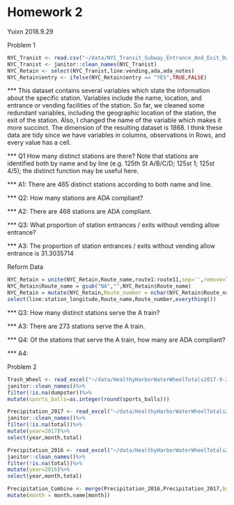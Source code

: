 Homework 2
================
Yuixn
2018.9.29

Problem 1

``` r
NYC_Tranist <- read.csv("~/data/NYC_Transit_Subway_Entrance_And_Exit_Data.csv")
NYC_Tranist <- janitor::clean_names(NYC_Tranist)
NYC_Retain <- select(NYC_Tranist,line:vending,ada,ada_notes)
NYC_Retain$entry <- ifelse(NYC_Retain$entry == "YES",TRUE,FALSE)
```

\*\*\* This dataset contains several variables which state the information about the specific station. Variables include the name, location, and entrance or vending facilities of the station. So far, we cleaned some redundant variables, including the geographic location of the station, the exit of the station. Also, I changed the name of the variable which makes it more succinct. The dimension of the resulting dataset is 1868. I think these data are tidy since we have variables in columns, observations in Rows, and every value has a cell.

\*\*\* Q1 How many distinct stations are there? Note that stations are identified both by name and by line (e.g. 125th St A/B/C/D; 125st 1; 125st 4/5); the distinct function may be useful here.

\*\*\* A1: There are 465 distinct stations according to both name and line.

\*\*\* Q2: How many stations are ADA compliant?

\*\*\* A2: There are 468 stations are ADA compliant.

\*\*\* Q3: What proportion of station entrances / exits without vending allow entrance?

\*\*\* A3: The proportion of station entrances / exits without vending allow entrance is 31.3035714

Reform Data

``` r
NYC_Retain = unite(NYC_Retain,Route_name,route1:route11,sep='',remove=TRUE)
NYC_Retain$Route_name = gsub("NA","",NYC_Retain$Route_name)
NYC_Retain = mutate(NYC_Retain,Route_number = nchar(NYC_Retain$Route_name)) %>%
select(line:station_longitude,Route_name,Route_number,everything())
```

\*\*\* Q3: How many distinct stations serve the A train?

\*\*\* A3: There are 273 stations serve the A train.

\*\*\* Q4: Of the stations that serve the A train, how many are ADA compliant?

\*\*\* A4:

Problem 2

``` r
Trash_Wheel <- read_excel("~/data/HealthyHarborWaterWheelTotals2017-9-26.xlsx",range=cell_cols("A:N")) %>%
janitor::clean_names()%>%
filter(!is.na(dumpster))%>%
mutate(sports_balls=as.integer(round(sports_balls)))
```

``` r
Precipitation_2017 <- read_excel("~/data/HealthyHarborWaterWheelTotals2017-9-26.xlsx",sheet="2017 Precipitation",range="A2:B14") %>%
janitor::clean_names()%>%
filter(!is.na(total))%>%
mutate(year=2017)%>%
select(year,month,total)
```

``` r
Precipitation_2016 <- read_excel("~/data/HealthyHarborWaterWheelTotals2017-9-26.xlsx",sheet="2016 Precipitation",range="A2:B14") %>%
janitor::clean_names()%>%
filter(!is.na(total))%>%
mutate(year=2016)%>%
select(year,month,total)
```

``` r
Precipitation_Combine <- merge(Precipitation_2016,Precipitation_2017,by ="month",all=TRUE)%>%
mutate(month = month.name[month])
```

